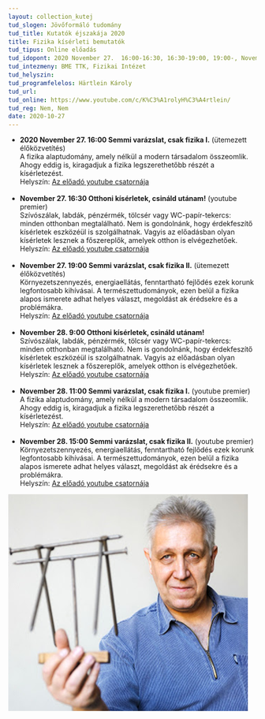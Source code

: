 ```yaml
---
layout: collection_kutej
tud_slogen: Jövőformáló tudomány
tud_title: Kutatók éjszakája 2020
title: Fizika kísérleti bemutatók
tud_tipus: Online előadás
tud_idopont: 2020 November 27.  16:00-16:30, 16:30-19:00, 19:00-, November 28. 11:00-15:00, 15:00-
tud_intezmeny: BME TTK, Fizikai Intézet
tud_helyszin: 
tud_programfelelos: Härtlein Károly
tud_url:
tud_online: https://www.youtube.com/c/K%C3%A1rolyH%C3%A4rtlein/
tud_reg: Nem, Nem
date: 2020-10-27
---
```

 <ul> 
<li><b>2020 November 27. 16:00 Semmi varázslat, csak fizika I.</b> (ütemezett élőközvetítés)
<br>
A fizika alaptudomány, amely nélkül a modern társadalom összeomlik. Ahogy eddig is, kiragadjuk a fizika legszerethetőbb részét a kísérletezést.
<br>
Helyszín: <a href="https://www.youtube.com/c/K%C3%A1rolyH%C3%A4rtlein/">Az előadó youtube csatornája</a>
</li>
<br>

<li>
<b>November 27. 16:30 Otthoni kísérletek, csináld utánam!</b> (youtube premier)
<br>
Szívószálak, labdák, pénzérmék, tölcsér vagy WC-papír-tekercs: minden otthonban megtalálható. Nem is gondolnánk, hogy érdekfeszítő kísérletek eszközéül is szolgálhatnak. Vagyis az előadásban olyan kísérletek lesznek a főszereplők, amelyek otthon is elvégezhetőek.
<br>
Helyszín: <a href="https://www.youtube.com/c/K%C3%A1rolyH%C3%A4rtlein/">Az előadó youtube csatornája</a>
</li>

<br>

<li>
<b>November 27. 19:00 Semmi varázslat, csak fizika II.</b> (ütemezett élőközvetítés)
<br>
Környezetszennyezés, energiaellátás, fenntartható fejlődés ezek korunk legfontosabb kihívásai. A természettudományok, ezen belül a fizika alapos ismerete adhat helyes választ, megoldást ak érédsekre és a problémákra.
<br>
Helyszín: <a href="https://www.youtube.com/c/K%C3%A1rolyH%C3%A4rtlein/">Az előadó youtube csatornája</a>
</li>

<br>

<li>
<b>November 28. 9:00 Otthoni kísérletek, csináld utánam!</b>
<br>
Szívószálak, labdák, pénzérmék, tölcsér vagy WC-papír-tekercs: minden otthonban megtalálható. Nem is gondolnánk, hogy érdekfeszítő kísérletek eszközéül is szolgálhatnak. Vagyis az előadásban olyan kísérletek lesznek a főszereplők, amelyek otthon is elvégezhetőek.
<br>
Helyszín: <a href="https://www.youtube.com/c/K%C3%A1rolyH%C3%A4rtlein/">Az előadó youtube csatornája</a>
</li>

<br>


<li>
<b>November 28. 11:00 Semmi varázslat, csak fizika I.</b> (youtube premier)
<br>
A fizika alaptudomány, amely nélkül a modern társadalom összeomlik. Ahogy eddig is, kiragadjuk a fizika legszerethetőbb részét a kísérletezést.
<br>
Helyszín: <a href="https://www.youtube.com/c/K%C3%A1rolyH%C3%A4rtlein/">Az előadó youtube csatornája</a>
</li>

<br>

<li>
<b>November 28. 15:00 Semmi varázslat, csak fizika II.</b> (youtube premier)
<br>
Környezetszennyezés, energiaellátás, fenntartható fejlődés ezek korunk legfontosabb kihívásai. A természettudományok, ezen belül a fizika alapos ismerete adhat helyes választ, megoldást ak érédsekre és a problémákra.
<br>
Helyszín: <a href="https://www.youtube.com/c/K%C3%A1rolyH%C3%A4rtlein/">Az előadó youtube csatornája</a>

</li>

</ul>



<img src="images/otthoni-kiserletek.png" max-width="500" class="center">

